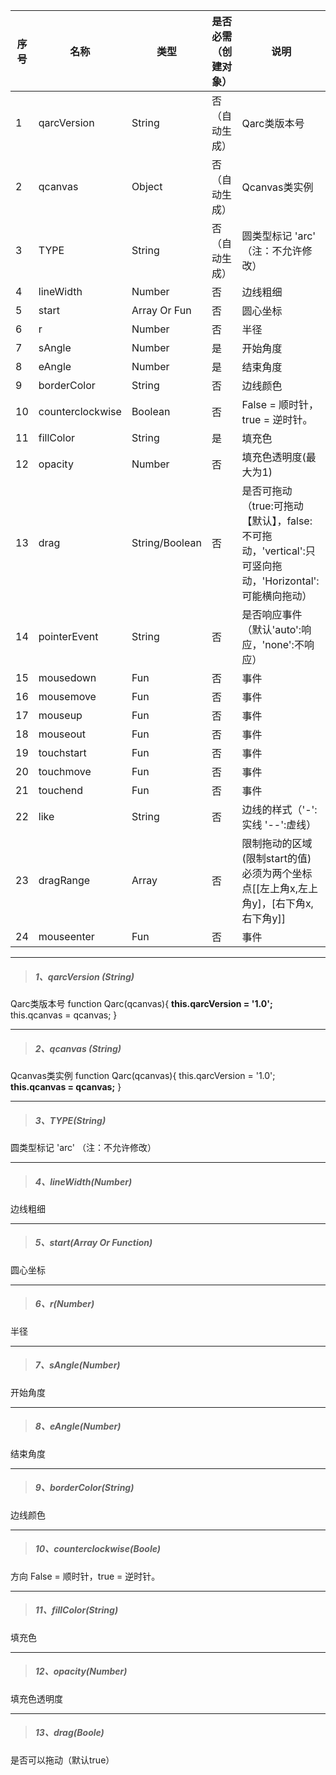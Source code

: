 序号|名称|类型|是否必需（创建对象）| 说明
---|---|---|---|---
1|qarcVersion|String|否（自动生成）| Qarc类版本号
2|qcanvas|Object|否（自动生成）| Qcanvas类实例
3|TYPE|String|否（自动生成）| 圆类型标记 'arc' （注：不允许修改）
4|lineWidth|Number|否| 边线粗细
5|start|Array Or Fun|否| 圆心坐标
6|r|Number| 否|半径
7|sAngle|Number|是| 开始角度
8|eAngle|Number|是| 结束角度
9|borderColor|String|否| 边线颜色
10|counterclockwise|Boolean|否| False = 顺时针，true = 逆时针。
11|fillColor|String|是|填充色
12|opacity|Number|否|填充色透明度(最大为1) 
13|drag|String/Boolean|否|是否可拖动（true:可拖动【默认】，false:不可拖动，'vertical':只可竖向拖动，'Horizontal':可能横向拖动）
14|pointerEvent|String|否|是否响应事件（默认'auto':响应，'none':不响应）
15|mousedown|Fun|否|事件
16|mousemove|Fun|否|事件
17|mouseup|Fun|否|事件
18|mouseout|Fun|否|事件
19|touchstart|Fun|否|事件
20|touchmove|Fun|否|事件
21|touchend|Fun|否|事件
22|like|String|否|边线的样式（'-':实线 '--':虚线）
23|dragRange|Array|否|限制拖动的区域(限制start的值) 必须为两个坐标点[[左上角x,左上角y]，[右下角x,右下角y]]
24| mouseenter | Fun | 否 | 事件 



***
> ##### 1、qarcVersion (String)
Qarc类版本号
function Qarc(qcanvas){
	**this.qarcVersion = '1.0';**
	this.qcanvas = qcanvas;
}

***
> ##### 2、qcanvas (String)
Qcanvas类实例
function Qarc(qcanvas){
	this.qarcVersion = '1.0';
	**this.qcanvas = qcanvas;**
}

***
> ##### 3、TYPE(String)
圆类型标记 'arc' （注：不允许修改）

***
> ##### 4、lineWidth(Number)
边线粗细

***
> ##### 5、start(Array Or Function)
圆心坐标

***
> ##### 6、r(Number)
半径

***
> ##### 7、sAngle(Number)
开始角度 

***
> ##### 8、eAngle(Number)
结束角度 

***
> ##### 9、borderColor(String)
边线颜色

***
> ##### 10、counterclockwise(Boole)
方向 False = 顺时针，true = 逆时针。

***
> ##### 11、fillColor(String)
填充色
***
> ##### 12、opacity(Number)
填充色透明度
***
> ##### 13、drag(Boole)
是否可以拖动（默认true）

